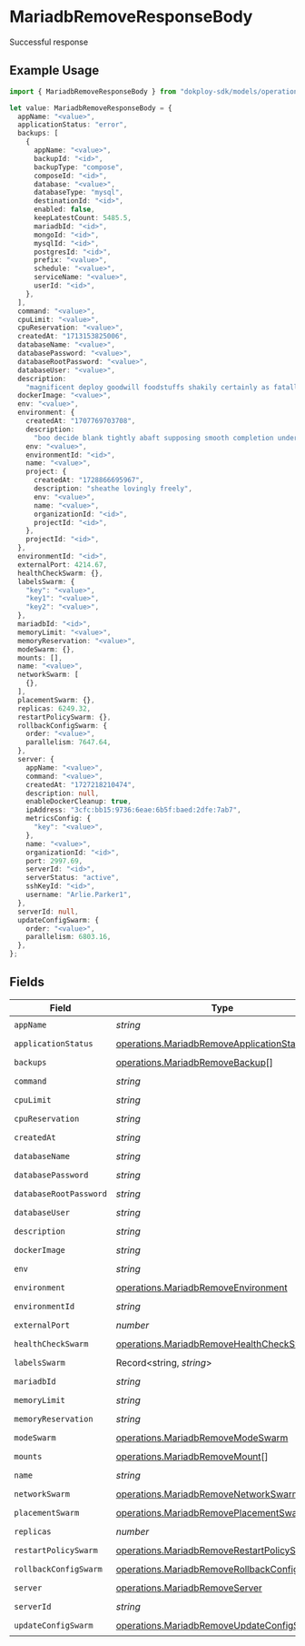 # MariadbRemoveResponseBody

Successful response

## Example Usage

```typescript
import { MariadbRemoveResponseBody } from "dokploy-sdk/models/operations";

let value: MariadbRemoveResponseBody = {
  appName: "<value>",
  applicationStatus: "error",
  backups: [
    {
      appName: "<value>",
      backupId: "<id>",
      backupType: "compose",
      composeId: "<id>",
      database: "<value>",
      databaseType: "mysql",
      destinationId: "<id>",
      enabled: false,
      keepLatestCount: 5485.5,
      mariadbId: "<id>",
      mongoId: "<id>",
      mysqlId: "<id>",
      postgresId: "<id>",
      prefix: "<value>",
      schedule: "<value>",
      serviceName: "<value>",
      userId: "<id>",
    },
  ],
  command: "<value>",
  cpuLimit: "<value>",
  cpuReservation: "<value>",
  createdAt: "1713153825006",
  databaseName: "<value>",
  databasePassword: "<value>",
  databaseRootPassword: "<value>",
  databaseUser: "<value>",
  description:
    "magnificent deploy goodwill foodstuffs shakily certainly as fatally split showy",
  dockerImage: "<value>",
  env: "<value>",
  environment: {
    createdAt: "1707769703708",
    description:
      "boo decide blank tightly abaft supposing smooth completion underneath till",
    env: "<value>",
    environmentId: "<id>",
    name: "<value>",
    project: {
      createdAt: "1728866695967",
      description: "sheathe lovingly freely",
      env: "<value>",
      name: "<value>",
      organizationId: "<id>",
      projectId: "<id>",
    },
    projectId: "<id>",
  },
  environmentId: "<id>",
  externalPort: 4214.67,
  healthCheckSwarm: {},
  labelsSwarm: {
    "key": "<value>",
    "key1": "<value>",
    "key2": "<value>",
  },
  mariadbId: "<id>",
  memoryLimit: "<value>",
  memoryReservation: "<value>",
  modeSwarm: {},
  mounts: [],
  name: "<value>",
  networkSwarm: [
    {},
  ],
  placementSwarm: {},
  replicas: 6249.32,
  restartPolicySwarm: {},
  rollbackConfigSwarm: {
    order: "<value>",
    parallelism: 7647.64,
  },
  server: {
    appName: "<value>",
    command: "<value>",
    createdAt: "1727218210474",
    description: null,
    enableDockerCleanup: true,
    ipAddress: "3cfc:bb15:9736:6eae:6b5f:baed:2dfe:7ab7",
    metricsConfig: {
      "key": "<value>",
    },
    name: "<value>",
    organizationId: "<id>",
    port: 2997.69,
    serverId: "<id>",
    serverStatus: "active",
    sshKeyId: "<id>",
    username: "Arlie.Parker1",
  },
  serverId: null,
  updateConfigSwarm: {
    order: "<value>",
    parallelism: 6803.16,
  },
};
```

## Fields

| Field                                                                                                      | Type                                                                                                       | Required                                                                                                   | Description                                                                                                |
| ---------------------------------------------------------------------------------------------------------- | ---------------------------------------------------------------------------------------------------------- | ---------------------------------------------------------------------------------------------------------- | ---------------------------------------------------------------------------------------------------------- |
| `appName`                                                                                                  | *string*                                                                                                   | :heavy_check_mark:                                                                                         | N/A                                                                                                        |
| `applicationStatus`                                                                                        | [operations.MariadbRemoveApplicationStatus](../../models/operations/mariadbremoveapplicationstatus.md)     | :heavy_check_mark:                                                                                         | N/A                                                                                                        |
| `backups`                                                                                                  | [operations.MariadbRemoveBackup](../../models/operations/mariadbremovebackup.md)[]                         | :heavy_check_mark:                                                                                         | N/A                                                                                                        |
| `command`                                                                                                  | *string*                                                                                                   | :heavy_check_mark:                                                                                         | N/A                                                                                                        |
| `cpuLimit`                                                                                                 | *string*                                                                                                   | :heavy_check_mark:                                                                                         | N/A                                                                                                        |
| `cpuReservation`                                                                                           | *string*                                                                                                   | :heavy_check_mark:                                                                                         | N/A                                                                                                        |
| `createdAt`                                                                                                | *string*                                                                                                   | :heavy_check_mark:                                                                                         | N/A                                                                                                        |
| `databaseName`                                                                                             | *string*                                                                                                   | :heavy_check_mark:                                                                                         | N/A                                                                                                        |
| `databasePassword`                                                                                         | *string*                                                                                                   | :heavy_check_mark:                                                                                         | N/A                                                                                                        |
| `databaseRootPassword`                                                                                     | *string*                                                                                                   | :heavy_check_mark:                                                                                         | N/A                                                                                                        |
| `databaseUser`                                                                                             | *string*                                                                                                   | :heavy_check_mark:                                                                                         | N/A                                                                                                        |
| `description`                                                                                              | *string*                                                                                                   | :heavy_check_mark:                                                                                         | N/A                                                                                                        |
| `dockerImage`                                                                                              | *string*                                                                                                   | :heavy_check_mark:                                                                                         | N/A                                                                                                        |
| `env`                                                                                                      | *string*                                                                                                   | :heavy_check_mark:                                                                                         | N/A                                                                                                        |
| `environment`                                                                                              | [operations.MariadbRemoveEnvironment](../../models/operations/mariadbremoveenvironment.md)                 | :heavy_check_mark:                                                                                         | N/A                                                                                                        |
| `environmentId`                                                                                            | *string*                                                                                                   | :heavy_check_mark:                                                                                         | N/A                                                                                                        |
| `externalPort`                                                                                             | *number*                                                                                                   | :heavy_check_mark:                                                                                         | N/A                                                                                                        |
| `healthCheckSwarm`                                                                                         | [operations.MariadbRemoveHealthCheckSwarm](../../models/operations/mariadbremovehealthcheckswarm.md)       | :heavy_check_mark:                                                                                         | N/A                                                                                                        |
| `labelsSwarm`                                                                                              | Record<string, *string*>                                                                                   | :heavy_check_mark:                                                                                         | N/A                                                                                                        |
| `mariadbId`                                                                                                | *string*                                                                                                   | :heavy_check_mark:                                                                                         | N/A                                                                                                        |
| `memoryLimit`                                                                                              | *string*                                                                                                   | :heavy_check_mark:                                                                                         | N/A                                                                                                        |
| `memoryReservation`                                                                                        | *string*                                                                                                   | :heavy_check_mark:                                                                                         | N/A                                                                                                        |
| `modeSwarm`                                                                                                | [operations.MariadbRemoveModeSwarm](../../models/operations/mariadbremovemodeswarm.md)                     | :heavy_check_mark:                                                                                         | N/A                                                                                                        |
| `mounts`                                                                                                   | [operations.MariadbRemoveMount](../../models/operations/mariadbremovemount.md)[]                           | :heavy_check_mark:                                                                                         | N/A                                                                                                        |
| `name`                                                                                                     | *string*                                                                                                   | :heavy_check_mark:                                                                                         | N/A                                                                                                        |
| `networkSwarm`                                                                                             | [operations.MariadbRemoveNetworkSwarm](../../models/operations/mariadbremovenetworkswarm.md)[]             | :heavy_check_mark:                                                                                         | N/A                                                                                                        |
| `placementSwarm`                                                                                           | [operations.MariadbRemovePlacementSwarm](../../models/operations/mariadbremoveplacementswarm.md)           | :heavy_check_mark:                                                                                         | N/A                                                                                                        |
| `replicas`                                                                                                 | *number*                                                                                                   | :heavy_check_mark:                                                                                         | N/A                                                                                                        |
| `restartPolicySwarm`                                                                                       | [operations.MariadbRemoveRestartPolicySwarm](../../models/operations/mariadbremoverestartpolicyswarm.md)   | :heavy_check_mark:                                                                                         | N/A                                                                                                        |
| `rollbackConfigSwarm`                                                                                      | [operations.MariadbRemoveRollbackConfigSwarm](../../models/operations/mariadbremoverollbackconfigswarm.md) | :heavy_check_mark:                                                                                         | N/A                                                                                                        |
| `server`                                                                                                   | [operations.MariadbRemoveServer](../../models/operations/mariadbremoveserver.md)                           | :heavy_check_mark:                                                                                         | N/A                                                                                                        |
| `serverId`                                                                                                 | *string*                                                                                                   | :heavy_check_mark:                                                                                         | N/A                                                                                                        |
| `updateConfigSwarm`                                                                                        | [operations.MariadbRemoveUpdateConfigSwarm](../../models/operations/mariadbremoveupdateconfigswarm.md)     | :heavy_check_mark:                                                                                         | N/A                                                                                                        |